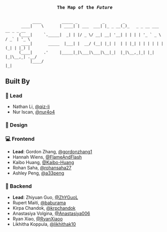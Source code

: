 <h3 align="center">
  <code>The Map of the <i>Future</i></code>
</h3>
<p align="center"><pre><code>
            ____         _____ _           _        _
       ____|    \       | ____| | ___  ___| |_ _ __(_)_   _ _ __ ___   __ _ _ __
      (____|     `._____|  _| | |/ _ \/ __| __| '__| | | | | '_ ` _ \ / _` | '_ \
       ____|       _____  |___| |  __/ (__| |_| |  | | |_| | | | | | | (_| | |_) |
      (____|     .'     |_____|_|\___|\___|\__|_|  |_|\__,_|_| |_| |_|\__,_| .__/
           |____/                                                          |_|
</code></pre></p>

## Built By

### 🧠 Lead

* Nathan Li, [@qiz-li](https://github.com/qiz-li)
* Nur Iscan, [@nur4o4](https://github.com/nur4o4)

### 🎨 Design

### 💻 Frontend

- **Lead**: Gordon Zhang, [@gordonzhang1](https://github.com/gordonzhang1)
- Hannah Wiens, [@FlameAndFlash](https://github.com/FlameAndFlash)
- Kaibo Huang, [@Kaibo-Huang](https://github.com/Kaibo-Huang)
- Rohan Saha, [@rohansaha27](https://github.com/rohansaha27)
- Ashley Peng, [@a33peng](https://github.com/a33peng)

### 🔧 Backend

* **Lead**: Zhiyuan Guo, [@ZhYGuoL](https://github.com/ZhYGuoL)
* Rupert Maiti, [@baburama](https://github.com/baburama)
* Kirpa Chandok, [@krpchandok](https://github.com/krpchandok)
* Anastasiya Volgina, [@Anastasiya006](https://github.com/Anastasiya006)
* Ryan Xiao, [@RyanXiaoo](https://github.com/RyanXiaoo)
* Likhitha Koppula, [@likhithak10](https://github.com/likhithak10)
